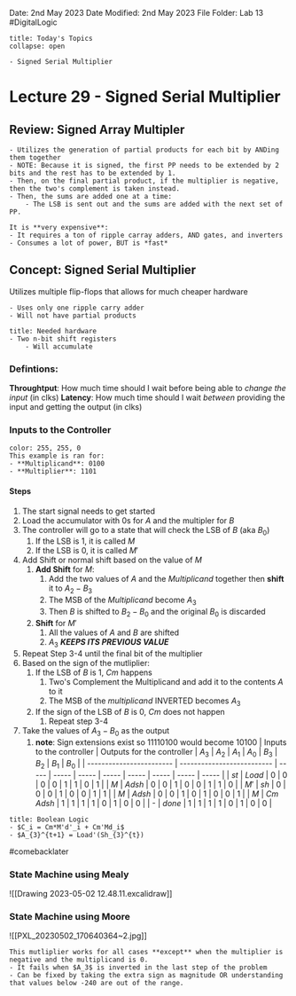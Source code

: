 Date: 2nd May 2023
Date Modified: 2nd May 2023
File Folder: Lab 13
#DigitalLogic

```ad-abstract
title: Today's Topics
collapse: open

- Signed Serial Multiplier

```

# Lecture 29 - Signed Serial Multiplier

## Review: Signed Array Multipler

```ad-summary
- Utilizes the generation of partial products for each bit by ANDing them together
- NOTE: Because it is signed, the first PP needs to be extended by 2 bits and the rest has to be extended by 1.
- Then, on the final partial product, if the multiplier is negative, then the two's complement is taken instead.
- Then, the sums are added one at a time:
	- The LSB is sent out and the sums are added with the next set of PP.
```


```ad-warning
It is **very expensive**:
- It requires a ton of ripple carray adders, AND gates, and inverters
- Consumes a lot of power, BUT is *fast*
```

## Concept: Signed Serial Multiplier

Utilizes multiple flip-flops that allows for much cheaper hardware

```ad-important
- Uses only one ripple carry adder
- Will not have partial products
```

```ad-note
title: Needed hardware
- Two n-bit shift registers
	- Will accumulate 
```

### Defintions:

**Throughtput**: How much time should I wait before being able to *change the input* (in clks)
**Latency**: How much time should I wait *between* providing the input and getting the output (in clks)

### Inputs to the Controller

```ad-note
color: 255, 255, 0
This example is ran for:
- **Multiplicand**: 0100
- **Multiplier**: 1101
```

#### Steps
1. The start signal needs to get started
2. Load the accumulator with 0s for $A$ and the multipler for $B$
3. The controller will go to a state that will check the LSB of $B$ (aka $B_0$)
	1. If the LSB is 1, it is called $M$
	2. If the LSB is 0, it is called $M'$
4. Add Shift or normal shift based on the value of $M$
	1. **Add Shift** for $M$: 
		1. Add the two values of $A$ and the *Multiplicand* together then **shift** it to $A_2 - B_3$
		2. The MSB of the *Multiplicand* become $A_3$
		3. Then $B$ is shifted to $B_2-B_0$ and the original $B_0$ is discarded
	2. **Shift** for $M'$
		1. All the values of $A$ and $B$ are shifted
		2. $A_3$ ***KEEPS ITS PREVIOUS VALUE***
5. Repeat Step 3-4 until the final bit of the multiplier
6. Based on the sign of the mutliplier:
	1. If the LSB of $B$ is 1, $Cm$ happens
		1. Two's Complement the Multiplicand and add it to the contents $A$ to it
		2. The MSB of the *multiplicand* INVERTED becomes $A_3$ 
	2. If the sign of the LSB of $B$ is 0, $Cm$ does not happen
		1. Repeat step 3-4
7. Take the values of $A_3 - B_0$ as the output
	1. **note**: Sign extensions exist so $11110100$ would become $10100$
| Inputs to the controller | Outputs for the controller | $A_3$ | $A_2$ | $A_1$ | $A_0$ | $B_3$ | $B_2$ | $B_1$ | $B_0$ |
| ------------------------ | -------------------------- | ----- | ----- | ----- | ----- | ----- | ----- | ----- | ----- |
| $st$                     | $Load$                     | 0     | 0     | 0     | 0     | 1     | 1     | 0     | 1     |
| $M$                      | $Adsh$                     | 0     | 0     | 1     | 0     | 0     | 1     | 1     | 0     |
| $M'$                     | $sh$                       | 0     | 0     | 0     | 1     | 0     | 0     | 1     | 1     |
| $M$                      | $Adsh$                     | 0     | 0     | 1     | 0     | 1     | 0     | 0     | 1     |
| $M$                      | $Cm$ $Adsh$                | 1     | 1     | 1     | 1     | 0     | 1     | 0     | 0     |
| -                        | $done$                     | 1     | 1     | 1     | 1     | 0     | 1     | 0     | 0      |

```ad-important
title: Boolean Logic
- $C_i = Cm*M'd'_i + Cm'Md_i$
- $A_{3}^{t+1} = Load'(Sh_{3}^{t})
```

#comebacklater 

### State Machine using Mealy

![[Drawing 2023-05-02 12.48.11.excalidraw]]

### State Machine using Moore

![[PXL_20230502_170640364~2.jpg]]

```ad-warning
This mutliplier works for all cases **except** when the multiplier is negative and the multiplicand is 0.
- It fails when $A_3$ is inverted in the last step of the problem
- Can be fixed by taking the extra sign as magnitude OR understanding that values below -240 are out of the range.
```

